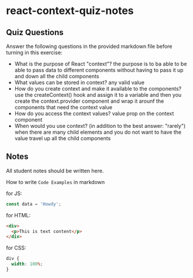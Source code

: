 # react-context-quiz-notes

## Quiz Questions

Answer the following questions in the provided markdown file before turning in this exercise:

- What is the purpose of React "context"?
  the purpose is to ba able to be able to pass data to different components without having to pass it up and down all the child components
- What values can be stored in context?
  any valid value
- How do you create context and make it available to the components?
  use the createContext() hook and assign it to a variable and then you create the context.provider component and wrap it arounf the components that need the context value
- How do you access the context values?
  value prop on the context component
- When would you use context? (in addition to the best answer: "rarely")
  when there are many child elements and you do not want to have the value travel up all the child components

## Notes

All student notes should be written here.

How to write `Code Examples` in markdown

for JS:

```javascript
const data = 'Howdy';
```

for HTML:

```html
<div>
  <p>This is text content</p>
</div>
```

for CSS:

```css
div {
  width: 100%;
}
```
